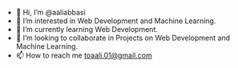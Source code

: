 - 👋 Hi, I’m @aaliabbasi
- 👀 I’m interested in Web Development and Machine Learning.
- 🌱 I’m currently learning Web Development.
- 💞️ I’m looking to collaborate in Projects on Web Development and Machine Learning.
- 📫 How to reach me toaali.01@gmail.com

<!---
aaliabbasi/aaliabbasi is a ✨ special ✨ repository because its `README.md` (this file) appears on your GitHub profile.
You can click the Preview link to take a look at your changes.
--->
